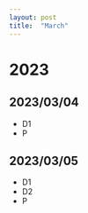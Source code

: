 ```yaml
---
layout: post
title:  "March"
---
```


# 2023


## 2023/03/04

- D1
- P


## 2023/03/05

- D1
- D2
- P

